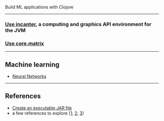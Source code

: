
Build ML applications with Clojure

<hr>

### <a href="./incanter">Use incanter</a>, a computing and graphics API environment for the JVM
### <a href="./core.matrix">Use core.matrix</a>

<hr>

## Machine learning

- <a href="./neural_networks">Neural Networks</a>

<hr>

## References

- <a href="https://www.braveclojure.com/getting-started/">Create an executable JAR file</a>
- a few references to explore (<a href="https://medium.com/@salmanhossain500/clojure-linear-regression-6ef295bcc102">1</a>; <a href="https://defunsm.github.io/posts/clojure-incanter/">2</a>; <a href="https://defunsm.github.io/posts/clojure-r-squared/">3</a>)
